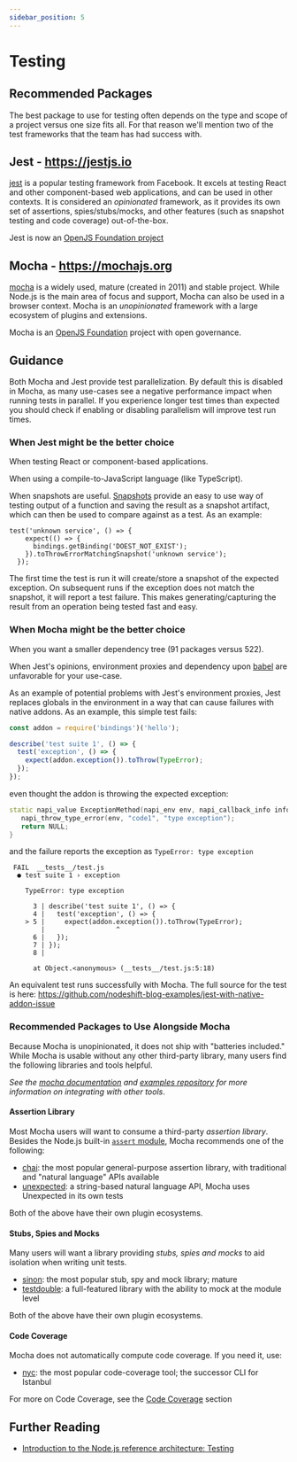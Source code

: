 ```yaml
---
sidebar_position: 5
---
```


# Testing

## Recommended Packages

The best package to use for testing often depends on the type and scope of a project
versus one size fits all. For that reason we'll mention two of the test frameworks
that the team has had success with.

## Jest - <https://jestjs.io>

[jest][] is a popular testing framework from Facebook. It excels at testing React and other
component-based web applications, and can be used in other contexts. It is considered an
_opinionated_ framework, as it provides its own set of assertions, spies/stubs/mocks, and
other features (such as snapshot testing and code coverage) out-of-the-box.

Jest is now an [OpenJS Foundation project](https://openjsf.org/blog/2022/05/11/openjs-foundation-welcomes-jest/)

## Mocha - <https://mochajs.org>

[mocha][] is a widely used, mature (created in 2011) and stable project. While Node.js
is the main area of focus and support, Mocha can also be used in a browser context.
Mocha is an _unopinionated_ framework with a large ecosystem of plugins and extensions.

Mocha is an [OpenJS Foundation][] project with open governance.

## Guidance

Both Mocha and Jest provide test parallelization. By default this is disabled in Mocha,
as many use-cases see a negative performance impact when running tests in parallel. If you
experience longer test times than expected you should check if enabling or disabling
parallelism will improve test run times.

### When Jest might be the better choice

When testing React or component-based applications.

When using a compile-to-JavaScript language (like TypeScript).

When snapshots are useful. [Snapshots][] provide an easy to use way of testing output
of a function and saving the result as a snapshot artifact, which can then be used to
compare against as a test. As an example:

```shell
test('unknown service', () => {
    expect(() => {
      bindings.getBinding('DOEST_NOT_EXIST');
    }).toThrowErrorMatchingSnapshot('unknown service');
  });
```

The first time the test is run it will create/store a snapshot of the expected exception.
On subsequent runs if the exception does not match the snapshot, it will report
a test failure. This makes generating/capturing the result from an operation being tested
fast and easy.

### When Mocha might be the better choice

When you want a smaller dependency tree (91 packages versus 522).

When Jest's opinions, environment proxies and dependency upon [babel][] are unfavorable for your use-case.

As an example of potential problems with Jest's environment proxies, Jest replaces globals in the environment in a
way that can cause failures with native addons. As an example, this simple test fails:

```JavaScript
const addon = require('bindings')('hello');

describe('test suite 1', () => {
  test('exception', () => {
    expect(addon.exception()).toThrow(TypeError);
  });
});
```

even thought the addon is throwing the expected exception:

```C++
static napi_value ExceptionMethod(napi_env env, napi_callback_info info) {
   napi_throw_type_error(env, "code1", "type exception");
   return NULL;
}
```

and the failure reports the exception as `TypeError: type exception`

```shell
 FAIL  __tests__/test.js
  ● test suite 1 › exception

    TypeError: type exception

      3 | describe('test suite 1', () => {
      4 |   test('exception', () => {
    > 5 |     expect(addon.exception()).toThrow(TypeError);
        |                  ^
      6 |   });
      7 | });
      8 |

      at Object.<anonymous> (__tests__/test.js:5:18)
```

An equivalent test runs successfully with Mocha. The full source for the test is here: https://github.com/nodeshift-blog-examples/jest-with-native-addon-issue

### Recommended Packages to Use Alongside Mocha

Because Mocha is unopinionated, it does not ship with "batteries included." While Mocha is usable
without any other third-party library, many users find the following libraries and tools helpful.

_See the [mocha documentation][] and [examples repository][] for more information on integrating with other tools_.

#### Assertion Library

Most Mocha users will want to consume a third-party _assertion library_. Besides the Node.js
built-in [`assert` module][], Mocha recommends one of the following:

- [chai][]: the most popular general-purpose assertion library, with traditional and "natural language" APIs available
- [unexpected][]: a string-based natural language API, Mocha uses Unexpected in its own tests

Both of the above have their own plugin ecosystems.

#### Stubs, Spies and Mocks

Many users will want a library providing _stubs, spies and mocks_ to aid isolation when writing unit tests.

- [sinon][]: the most popular stub, spy and mock library; mature
- [testdouble][]: a full-featured library with the ability to mock at the module level

Both of the above have their own plugin ecosystems.

#### Code Coverage

Mocha does not automatically compute code coverage. If you need it, use:

- [nyc][]: the most popular code-coverage tool; the successor CLI for Istanbul

For more on Code Coverage, see the [Code Coverage](./code-coverage) section

[`assert` module]: https://nodejs.org/api/assert.html#assert_assert
[babel]: https://babeljs.io
[chai]: https://www.npmjs.com/package/chai
[examples repository]: https://github.com/mochajs/mocha-examples
[jest]: https://www.npmjs.com/package/jest
[karma]: https://www.npmjs.com/package/karma
[mocha documentation]: https://mochajs.org
[mocha]: https://www.npmjs.com/package/mocha
[nyc]: https://www.npmjs.com/package/nyc
[openjs foundation]: https://openjsf.org
[protractor]: https://www.npmjs.com/package/protractor
[sinon]: https://www.npmjs.com/package/sinon
[testdouble]: https://www.npmjs.com/package/testdouble
[unexpected]: https://www.npmjs.com/package/unexpected
[webdriverio]: https://www.npmjs.org/package/webdriverio
[snapshots]: https://jestjs.io/docs/snapshot-testing

## Further Reading

* [Introduction to the Node.js reference architecture: Testing](https://developers.redhat.com/articles/2023/07/27/introduction-nodejs-reference-architecture-testing)
